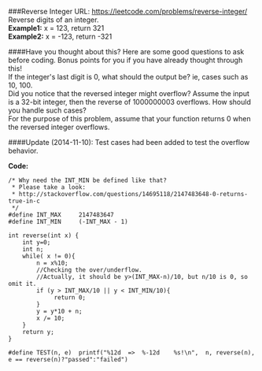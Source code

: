 ###Reverse Integer
URL: https://leetcode.com/problems/reverse-integer/</br>
Reverse digits of an integer.</br>
__Example1:__ x = 123, return 321</br>
__Example2:__ x = -123, return -321</br>

####Have you thought about this?
Here are some good questions to ask before coding. Bonus points for you if you have already thought through this!</br>
If the integer's last digit is 0, what should the output be? ie, cases such as 10, 100.</br>
Did you notice that the reversed integer might overflow? Assume the input is a 32-bit integer, then the reverse of 1000000003 overflows. How should you handle such cases?</br>
For the purpose of this problem, assume that your function returns 0 when the reversed integer overflows.</br>

####Update (2014-11-10):
Test cases had been added to test the overflow behavior.

__Code:__

	/* Why need the INT_MIN be defined like that?
	 * Please take a look: 
	 * http://stackoverflow.com/questions/14695118/2147483648-0-returns-true-in-c
	 */
	#define INT_MAX     2147483647
	#define INT_MIN     (-INT_MAX - 1)
	
	int reverse(int x) {
	    int y=0;
	    int n;
	    while( x != 0){
	        n = x%10;
	        //Checking the over/underflow.
	        //Actually, it should be y>(INT_MAX-n)/10, but n/10 is 0, so omit it.
	        if (y > INT_MAX/10 || y < INT_MIN/10){
	             return 0;
	        }
	        y = y*10 + n;
	        x /= 10;
	    }
	    return y;
	}

	#define TEST(n, e)  printf("%12d  =>  %-12d    %s!\n",  n, reverse(n),  e == reverse(n)?"passed":"failed")